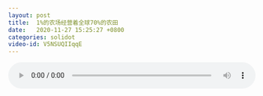 ```yaml
---
layout: post
title:  1%的农场经营着全球70%的农田
date:   2020-11-27 15:25:27 +0800
categories: solidot
video-id: V5NSUQIIqqE
---
```


<audio src="/assets/7630415a1f59d674be8183d34b4226f2.mp3" style="width: 100%;" controls></audio>

